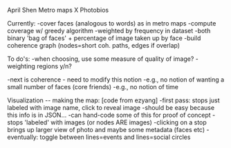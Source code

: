 April Shen
Metro maps X Photobios

Currently:
-cover faces (analogous to words) as in metro maps
-compute coverage w/ greedy algorithm
-weighted by frequency in dataset
-both binary 'bag of faces' + percentage of image taken up by face
-build coherence graph (nodes=short coh. paths, edges if overlap)

To do's:
-when choosing, use some measure of quality of image?
-weighting regions y/n?

-next is coherence - need to modify this notion
-e.g., no notion of wanting a small number of faces (core friends)
-e.g., no notion of time


Visualization -- making the map: [code from ezyang]
-first pass: stops just labeled with image name, click to reveal image
       -should be easy because this info is in JSON...
       -can hand-code some of this for proof of concept
-stops 'labeled' with images (or nodes ARE images)
-clicking on a stop brings up larger view of photo and maybe some metadata (faces etc)
-eventually: toggle between lines=events and lines=social circles
